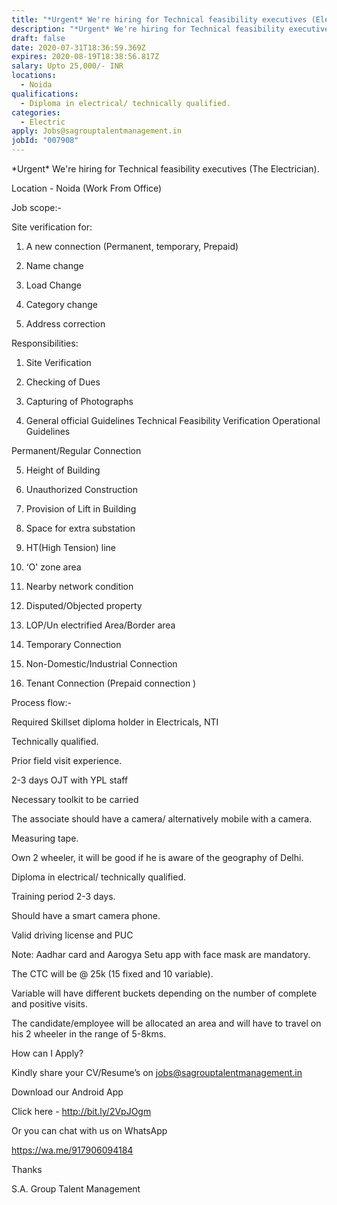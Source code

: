```yaml
---
title: "*Urgent* We're hiring for Technical feasibility executives (Electrician)."
description: "*Urgent* We're hiring for Technical feasibility executives (Electrician)."
draft: false
date: 2020-07-31T18:36:59.369Z
expires: 2020-08-19T18:38:56.817Z
salary: Upto 25,000/- INR
locations:
  - Noida
qualifications:
  - Diploma in electrical/ technically qualified.
categories:
  - Electric
apply: Jobs@sagrouptalentmanagement.in
jobId: "007908"
---
```

<!--StartFragment-->

\*Urgent\* We're hiring for Technical feasibility executives (The Electrician).





Location - Noida (Work From Office)



Job scope:-

Site verification for:



1. A new connection (Permanent, temporary, Prepaid)

2. Name change

3. Load Change

4. Category change

5. Address correction



Responsibilities:



1. Site Verification

2. Checking of Dues

3. Capturing of Photographs

4. General official Guidelines Technical Feasibility Verification Operational Guidelines

Permanent/Regular Connection

5. Height of Building

6. Unauthorized Construction

7. Provision of Lift in Building

8. Space for extra substation

9. HT(High Tension) line

10. ‘O' zone area

11. Nearby network condition

12. Disputed/Objected property

13. LOP/Un electrified Area/Border area

14. Temporary Connection

15. Non-Domestic/Industrial Connection

16. Tenant Connection (Prepaid connection )

Process flow:-



Required Skillset diploma holder in Electricals, NTI

Technically qualified.



Prior field visit experience.



2-3 days OJT with YPL staff

Necessary toolkit to be carried



The associate should have a camera/ alternatively mobile with a camera.



Measuring tape.



Own 2 wheeler, it will be good if he is aware of the geography of Delhi.

Diploma in electrical/ technically qualified.

Training period 2-3 days.

Should have a smart camera phone.

Valid driving license and PUC

Note: Aadhar card and Aarogya Setu app with face mask are mandatory.

The CTC will be @ 25k (15 fixed and 10 variable).



Variable will have different buckets depending on the number of complete and positive visits.

The candidate/employee will be allocated an area and will have to travel on his 2 wheeler in the range of 5-8kms.



How can I Apply?



Kindly share your CV/Resume’s on jobs@sagrouptalentmanagement.in



Download our Android App



Click here - http://bit.ly/2VpJOgm



Or you can chat with us on WhatsApp



https://wa.me/917906094184



Thanks



S.A. Group Talent Management



<!--EndFragment-->